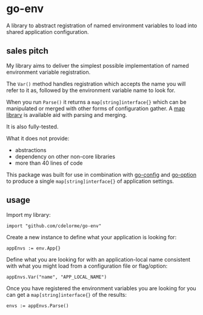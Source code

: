 
# go-env

A library to abstract registration of named environment variables to load into shared application configuration.


## sales pitch

My library aims to deliver the simplest possible implementation of named environment variable registration.

The `Var()` method handles registration which accepts the name you will refer to it as, followed by the environment variable name to look for.

When you run `Parse()` it returns a `map[string]interface{}` which can be manipulated or merged with other forms of configuration gather.  A [map library](https://github.com/cdelorme/go-maps) is available aid with parsing and merging.

It is also fully-tested.

What it does not provide:

- abstractions
- dependency on other non-core libraries
- more than 40 lines of code

This package was built for use in combination with [go-config](https://github.com/cdelorme/go-config) and [go-option](https://github.com/cdelorme/go-option) to produce a single `map[string]interface{}` of application settings.


## usage

Import my library:

	import "github.com/cdelorme/go-env"

Create a new instance to define what your application is looking for:

	appEnvs := env.App{}

Define what you are looking for with an application-local name consistent with what you might load from a configuration file or flag/option:

	appEnvs.Var("name", "APP_LOCAL_NAME")

Once you have registered the environment variables you are looking for you can get a `map[string]interface{}` of the results:

	envs := appEnvs.Parse()

